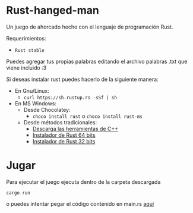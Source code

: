 # Rust-hanged-man
Un juego de ahorcado hecho con el lenguaje de programación Rust.

Requerimientos:

* `Rust stable`

Puedes agregar tus propias palabras editando el archivo palabras .txt
que viene incluido :3

Si deseas instalar rust puedes hacerlo de la siguiente manera:

* En Gnu/Linux:
    * `curl https://sh.rustup.rs -sSf | sh`
* En MS Windows:
    * Desde Chocolatey:
        * `choco install rust` o `choco install rust-ms`
    * Desde métodos tradicionales:
        * [Descarga las herramientas de C++](http://go.microsoft.com/fwlink/?LinkId=691126&fixForIE=.exe)
        * [Instalador de Rust 64 bits](https://win.rustup.rs/x86_64)
        * [Instalador de Rust 32 bits](https://win.rustup.rs/i686)
    
# Jugar

Para ejecutar el juego ejecuta dentro de la carpeta descargada

`cargo run`

o puedes intentar pegar el código contenido en main.rs [aquí](http://play.rust-lang.org)
